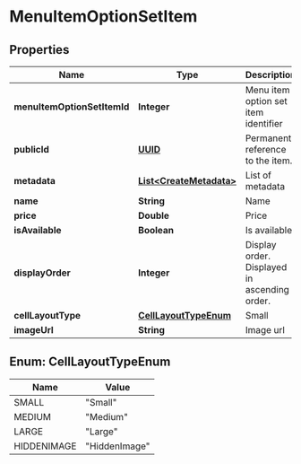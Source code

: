 
# MenuItemOptionSetItem

## Properties
Name | Type | Description | Notes
------------ | ------------- | ------------- | -------------
**menuItemOptionSetItemId** | **Integer** | Menu item option set item identifier |  [optional]
**publicId** | [**UUID**](UUID.md) | Permanent reference to the item. |  [optional]
**metadata** | [**List&lt;CreateMetadata&gt;**](CreateMetadata.md) | List of metadata |  [optional]
**name** | **String** | Name |  [optional]
**price** | **Double** | Price |  [optional]
**isAvailable** | **Boolean** | Is available |  [optional]
**displayOrder** | **Integer** | Display order. Displayed in ascending order. |  [optional]
**cellLayoutType** | [**CellLayoutTypeEnum**](#CellLayoutTypeEnum) | Small | Medium | Large  Affects the layout of the menu. |  [optional]
**imageUrl** | **String** | Image url |  [optional]


<a name="CellLayoutTypeEnum"></a>
## Enum: CellLayoutTypeEnum
Name | Value
---- | -----
SMALL | &quot;Small&quot;
MEDIUM | &quot;Medium&quot;
LARGE | &quot;Large&quot;
HIDDENIMAGE | &quot;HiddenImage&quot;



